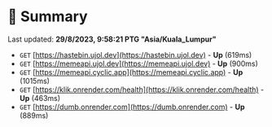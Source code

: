 # 📖 Summary
Last updated: **29/8/2023, 9:58:21 PTG "Asia/Kuala_Lumpur"**

- `GET` [https://hastebin.ujol.dev](https://hastebin.ujol.dev) - **Up** (619ms)
- `GET` [https://memeapi.ujol.dev](https://memeapi.ujol.dev) - **Up** (900ms)
- `GET` [https://memeapi.cyclic.app](https://memeapi.cyclic.app) - **Up** (1015ms)
- `GET` [https://klik.onrender.com/health](https://klik.onrender.com/health) - **Up** (463ms)
- `GET` [https://dumb.onrender.com](https://dumb.onrender.com) - **Up** (889ms)
